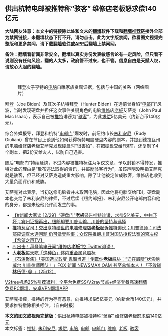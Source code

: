  <h2>供出杭特电邮被推特称“骇客” 维修店老板怒求偿140亿元</h2> <p class="notice"><b>大陆网友注意：本文中的链接除此处和文末的<a href="https://github.com/bannedbook/fanqiang" >翻墙</a>软件下载和<a href="https://github.com/killgcd/justmysocks/blob/master/README.md">翻墙推荐</a>链接外全部为禁网链接，未翻墙状态下打不开，请勿点击。此为文字版禁闻，欲看图文视频完整版和更多禁闻，请下载<a href="https://github.com/bannedbook/fanqiang">翻墙软件或APP</a>后翻墙上禁闻网。</p><p>备注：翻墙看新闻非常安全，翻墙以真实身份发表敏感言论有一定风险，但只看不说则没有任何风险，翻的人太多，政府管不过来，也不管。信息自由是天赋人权，请放心大胆的翻墙。</b></p>  <div class="entry"> <br /> <figure><figcaption class="wp-caption-text">拜登次子亨特的<a href="https://www.bannedbook.org/bnews/tag/%e7%94%b5%e8%84%91/" class="st_tag internal_tag" rel="tag" title="标签 电脑 下的日志">电脑</a>自曝家族贪腐证据，包括与中国的关系（网络图片）</figcaption></figure> <p>拜登（Joe Biden）及其次子杭特拜登（Hunter Biden）在选前曾身陷“<a href="https://www.bannedbook.org/bnews/tag/%E7%94%B5%E9%82%AE/" class="st_tag internal_tag" rel="tag" title="标签 电邮 下的日志">电邮</a>门”风波，当时发现硬盘并担任这次事件关键角色的电脑<a href="https://www.bannedbook.org/bnews/tag/%E7%BB%B4%E4%BF%AE/" class="st_tag internal_tag" rel="tag" title="标签 维修 下的日志">维修</a>店<a href="https://www.bannedbook.org/bnews/tag/%e8%80%81%e6%9d%bf/" class="st_tag internal_tag" rel="tag" title="标签 老板 下的日志">老板</a>艾萨克（John Paul Mac Isaac），表示自己被<a href="https://www.bannedbook.org/bnews/tag/%e6%8e%a8%e7%89%b9/" class="st_tag internal_tag" rel="tag" title="标签 推特 下的日志">推特</a>诽谤为“<a href="https://www.bannedbook.org/bnews/tag/%e9%aa%87%e5%ae%a2/" class="st_tag internal_tag" rel="tag" title="标签 骇客 下的日志">骇客</a>”，为此<a href="https://www.bannedbook.org/bnews/tag/%E6%B1%82%E5%81%BF/" class="st_tag internal_tag" rel="tag" title="标签 求偿 下的日志">求偿</a>5亿美元（约新台币140亿元）。</p> <p>综合外媒报导，拜登和杭特“<a href="https://www.bannedbook.org/bnews/tag/%e7%94%b5%e9%82%ae%e9%97%a8/" class="st_tag internal_tag" rel="tag" title="标签 电邮门 下的日志">电邮门</a>”爆发时，前纽约市长<a href="https://www.bannedbook.org/bnews/tag/%e6%9c%b1%e5%88%a9%e5%ae%89%e5%b0%bc/" class="st_tag internal_tag" rel="tag" title="标签 朱利安尼 下的日志">朱利安尼</a>（Rudy Giuliani）曾在节目上谈到他如何获得杭特电脑硬盘内容的副本，并提到德拉瓦州的电脑维修店老板艾萨克发现硬盘时“很害怕”，在把硬盘交给FBI前，还复制了4个副本，把2份交给友人，以防自己遇害。</p> <p>随后“电邮门”持续延烧，不过内容被推特标注为争议文章，予以封锁不得转发，推特对此的理由是“散布违法取得的资讯，并鼓励骇客行为”，虽该声明没明指艾萨克就是骇客，但已经对艾萨克造成重大影响，除了让他被定位成骇客，维修店也收到大量负面评价和威胁。</p>  <p>艾萨克对此表示，当初送修电脑者并未取回电脑，因此他将电脑交给FBI，硬盘副本也交给了朱利安尼的律师，不过后续《纽约邮报》、朱利安尼公开电邮内容和他的身分，都是未经他允许而发生的事。</p> <ul class='op-related-articles' title='相关阅读'> <li><a href='https://www.bannedbook.org/bnews/bannedvideo/20201229/1457312.html' target='_blank'>【#新闻大家谈 12/29】“硬盘门”<b>老板</b>怒告推特诽谤，求偿5亿美元，中共吓坏；宾州证据再出，纽邮却要川普认输，川普的坚持与选择</a></li> <li><a href='https://www.bannedbook.org/bnews/cbnews/20201229/1457282.html' target='_blank'>推特惹官司！交出亨特硬盘的电脑修理店<b>老板</b>起诉推特诽谤；川普律师：司法部应调查大选问题 仍可做壹些事；众议院推翻川普对国防授权法案的否决权【希望之声TV】</a></li> <li><a href='https://www.bannedbook.org/bnews/bannedvideo/20201229/1457259.html' target='_blank'>🔥 出击！拜登笔电丑闻“维修店<b>老板</b>”控 Twitter诽谤！</a></li> <li><a href='https://www.bannedbook.org/bnews/lifebaike/20201228/1456269.html' target='_blank'>大<b>老板</b>每天吃「这种鱼」体内重金属竟超标</a></li> <li><a href='https://www.bannedbook.org/bnews/bannedvideo/20201226/1455283.html' target='_blank'>《石涛聚焦》「美国选举政变 鬼魔当道！倒霉你<b>老板</b>威胁：“迫在眉睫”状告鲍威尔 川普律师团队！」FOX 新闻 NEWSMAX OAM 甚至总统本人！「不敢碰 林伍德-😂 」（25/12）</a></li> </ul> <p class="texttj"> <a href="https://www.bannedbook.org/forum23/topic22702.html" target="_blank">V2free机场25%引荐返利：全平台免费SS/V2ray节点+经济套餐高速翻墙</a><br/> <a href="https://github.com/bannedbook/fanqiang/wiki/%E7%A6%81%E9%97%BB%E7%BD%91%E5%AE%89%E5%8D%93%E7%BF%BB%E5%A2%99%E6%96%B0%E9%97%BBAPP" target="_blank">免费PC翻墙、安卓VPN翻墙APP</a></p><p>艾萨克指控，推特的行为存有恶意，向推特求偿5亿美元（约新台币140亿元），并要求推特撤除相关标注。（自由时报）</p><a name='sharetosocial'></a>       <div><b>本文的图文或视频完整版</b>：<a href='https://www.bannedbook.org/bnews/comments/20201229/1457330.html'>供出杭特电邮被推特称“骇客” 维修店老板怒求偿140亿元</a></div>  </div><!--END ENTRY--> <div class="postfooter"> <div>本文标签：<a href="https://www.bannedbook.org/bnews/tag/%e6%8e%a8%e7%89%b9/" rel="tag">推特</a>, <a href="https://www.bannedbook.org/bnews/tag/%e6%9c%b1%e5%88%a9%e5%ae%89%e5%b0%bc/" rel="tag">朱利安尼</a>, <a href="https://www.bannedbook.org/bnews/tag/%E6%B1%82%E5%81%BF/" rel="tag">求偿</a>, <a href="https://www.bannedbook.org/bnews/tag/%e7%94%b5%e8%84%91/" rel="tag">电脑</a>, <a href="https://www.bannedbook.org/bnews/tag/%E7%94%B5%E9%82%AE/" rel="tag">电邮</a>, <a href="https://www.bannedbook.org/bnews/tag/%e7%94%b5%e9%82%ae%e9%97%a8/" rel="tag">电邮门</a>, <a href="https://www.bannedbook.org/bnews/tag/%E7%BB%B4%E4%BF%AE/" rel="tag">维修</a>, <a href="https://www.bannedbook.org/bnews/tag/%e8%80%81%e6%9d%bf/" rel="tag">老板</a>, <a href="https://www.bannedbook.org/bnews/tag/%e9%aa%87%e5%ae%a2/" rel="tag">骇客</a></div>  </div><!--END POSTFOOTER--> 